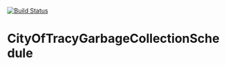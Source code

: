 [![Build Status](https://travis-ci.org/reyesruiz/CityOfTracyGarbageCollectionSchedule.svg?branch=master)](https://travis-ci.org/reyesruiz/CityOfTracyGarbageCollectionSchedule)

# CityOfTracyGarbageCollectionSchedule
